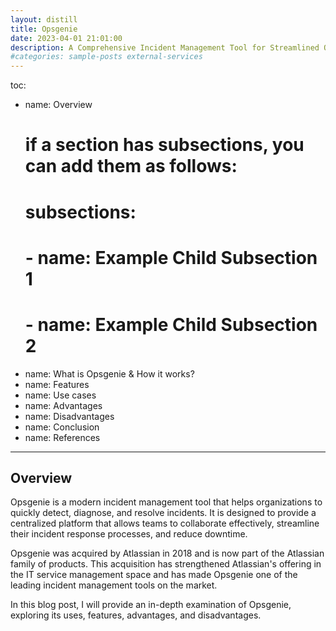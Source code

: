```yaml
---
layout: distill
title: Opsgenie
date: 2023-04-01 21:01:00
description: A Comprehensive Incident Management Tool for Streamlined Operations
#categories: sample-posts external-services
---
```


toc:
  - name: Overview
    # if a section has subsections, you can add them as follows:
    # subsections:
    #   - name: Example Child Subsection 1
    #   - name: Example Child Subsection 2
  - name: What is Opsgenie & How it works?
  - name: Features
  - name: Use cases
  - name: Advantages
  - name: Disadvantages
  - name: Conclusion
  - name: References
---

## Overview

Opsgenie is a modern incident management tool that helps organizations to quickly detect, diagnose, and resolve incidents. It is designed to provide a centralized platform that allows teams to collaborate effectively, streamline their incident response processes, and reduce downtime. 

Opsgenie was acquired by Atlassian in 2018 and is now part of the Atlassian family of products. This acquisition has strengthened Atlassian's offering in the IT service management space and has made Opsgenie one of the leading incident management tools on the market. 

In this blog post, I will provide an in-depth examination of Opsgenie, exploring its uses, features, advantages, and disadvantages. 
